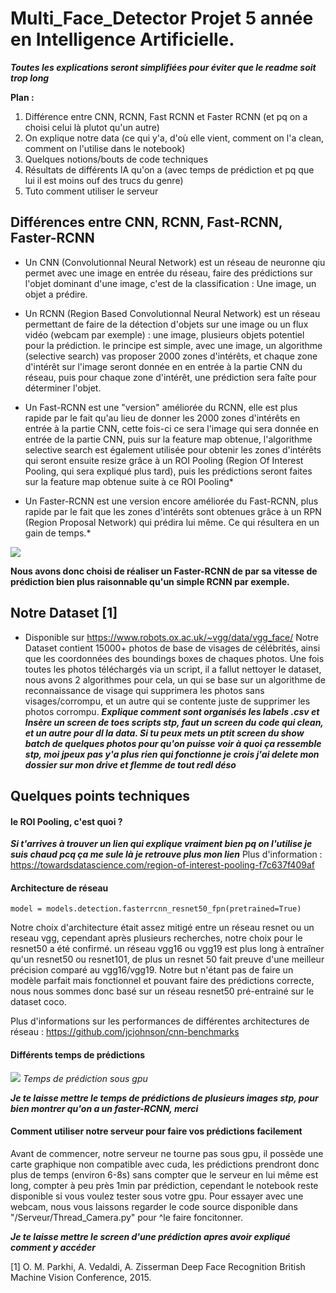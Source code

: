 # Multi_Face_Detector Projet 5 année en Intelligence Artificielle.
*__Toutes les explications seront simplifiées pour éviter que le readme soit trop long__*

**Plan :**
  1. Différence entre CNN, RCNN, Fast RCNN et Faster RCNN (et pq on a choisi celui là plutot qu'un autre)
  2. On explique notre data (ce qui y'a, d'où elle vient, comment on l'a clean, comment on l'utilise dans le notebook)
  3. Quelques notions/bouts de code techniques
  4. Résultats de différents IA qu'on a (avec temps de prédiction et pq que lui il est moins ouf des trucs du genre)
  5. Tuto comment utiliser le serveur

## Différences entre CNN, RCNN, Fast-RCNN, Faster-RCNN
* Un CNN (Convolutionnal Neural Network) est un réseau de neuronne qiu permet avec une image en entrée du réseau, faire des prédictions sur l'objet dominant d'une image, c'est de la classification : Une image, un objet a prédire.

* Un RCNN (Region Based Convolutionnal Neural Network) est un réseau permettant de faire de la détection d'objets sur une image ou un flux vidéo (webcam par exemple) : une image, plusieurs objets potentiel pour la prédiction. le principe est simple, avec une image, un algorithme (selective search) vas proposer 2000 zones d'intérêts, et chaque zone d'intérêt sur l'image seront donnée en en entrée à la partie CNN du réseau, puis pour chaque zone d'intérêt, une prédiction sera faîte pour déterminer l'objet.

* Un Fast-RCNN est une "version" améliorée du RCNN, elle est plus rapide par le fait qu'au lieu de donner les 2000 zones d'intérêts en entrée à la partie CNN, cette fois-ci ce sera l'image qui sera donnée en entrée de la partie CNN, puis sur la feature map obtenue, l'algorithme selective search est également utilisée pour obtenir les zones d'intérêts qui seront ensuite resize grâce à un ROI Pooling (Region Of Interest Pooling, qui sera expliqué plus tard), puis les prédictions seront faites sur la feature map obtenue suite à ce ROI Pooling*

* Un Faster-RCNN est une version encore améliorée du Fast-RCNN, plus rapide par le fait que les zones d'intérêts sont obtenues grâce à un RPN (Region Proposal Network) qui prédira lui même. Ce qui résultera en un gain de temps.*

![](https://i.ytimg.com/vi/v5bFVbQvFRk/maxresdefault.jpg)

__Nous avons donc choisi de réaliser un Faster-RCNN de par sa vitesse de prédiction bien plus raisonnable qu'un simple RCNN par exemple.__

## Notre Dataset [1]
* Disponible sur https://www.robots.ox.ac.uk/~vgg/data/vgg_face/ Notre Dataset contient 15000+ photos de base de visages de célébrités, ainsi que les coordonnées des boundings boxes de chaques photos. Une fois toutes les photos téléchargés via un script, il a fallut nettoyer le dataset, nous avons 2 algorithmes pour cela, un qui se base sur un algorithme de reconnaissance de visage qui supprimera les photos sans visages/corrompu, et un autre qui se contente juste de supprimer les photos corrompu. *__Explique comment sont organisés les labels .csv et Insère un screen de toes scripts stp, faut un screen du code qui clean, et un autre pour dl la data. Si tu peux mets un ptit screen du show batch de quelques photos pour qu'on puisse voir à quoi ça ressemble stp, moi jpeux pas y'a plus rien qui fonctionne je crois j'ai delete mon dossier sur mon drive et flemme de tout redl déso__*  

## Quelques points techniques
#### le ROI Pooling, c'est quoi ?
*__Si t'arrives à trouver un lien qui explique vraiment bien pq on l'utilise je suis chaud pcq ça me sule là je retrouve plus mon lien__*
Plus d'information : https://towardsdatascience.com/region-of-interest-pooling-f7c637f409af

#### Architecture de réseau
```
model = models.detection.fasterrcnn_resnet50_fpn(pretrained=True)
```
Notre choix d'architecture était assez mitigé entre un réseau resnet ou un reseau vgg, cependant après plusieurs recherches, notre choix pour le resnet50 a été confirmé. un réseau vgg16 ou vgg19 est plus long à entraîner qu'un resnet50 ou resnet101, de plus un resnet 50 fait preuve d'une meilleur précision comparé au vgg16/vgg19. Notre but n'étant pas de faire un modèle parfait mais fonctionnel et pouvant faire des prédictions correcte, nous nous sommes donc basé sur un réseau resnet50 pré-entrainé sur le dataset coco.

Plus d'informations sur les performances de différentes architectures de réseau : https://github.com/jcjohnson/cnn-benchmarks

#### Différents temps de prédictions
![](https://cv-tricks.com/wp-content/uploads/2017/12/RCNN-speed-comparison.jpg)
     *Temps de prédiction sous gpu*
     
*__Je te laisse mettre le temps de prédictions de plusieurs images stp, pour bien montrer qu'on a un faster-RCNN, merci__*

#### Comment utiliser notre serveur pour faire vos prédictions facilement
Avant de commencer, notre serveur ne tourne pas sous gpu, il possède une carte graphique non compatible avec cuda, les prédictions prendront donc plus de temps (environ 6-8s) sans compter que le serveur en lui même est long, compter à peu près 1min par prédiction, cependant le notebook reste disponible si vous voulez tester sous votre gpu. Pour essayer avec une webcam, nous vous laissons regarder le code source disponible dans "/Serveur/Thread_Camera.py" pour ^le faire foncitonner.

*__Je te laisse mettre le screen d'une prédiction apres avoir expliqué comment y accéder__*

[1] O. M. Parkhi, A. Vedaldi, A. Zisserman
Deep Face Recognition
British Machine Vision Conference, 2015.
